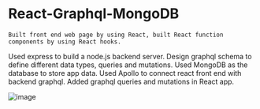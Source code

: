 # React-Graphql-MongoDB
	Built front end web page by using React, built React function components by using React hooks.
Used express to build a node.js backend server. Design graphql schema to define different data types, queries and mutations. Used MongoDB as the database to store app data.
Used Apollo to connect react front end with backend graphql. Added graphql queries and mutations in React app.

![image](https://user-images.githubusercontent.com/71283067/118612363-8cb8ad00-b772-11eb-9d73-532bcbfa563a.png)
